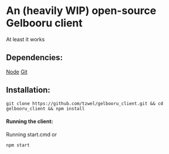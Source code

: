 # An (heavily WIP) open-source Gelbooru client
At least it works

## Dependencies:
[Node](https://nodejs.org)
[Git](https://git-scm.com)

## Installation:
```
git clone https://github.com/tzwel/gelbooru_client.git && cd gelbooru_client && npm install
```

#### Running the client:
Running start.cmd or

```
npm start
```
